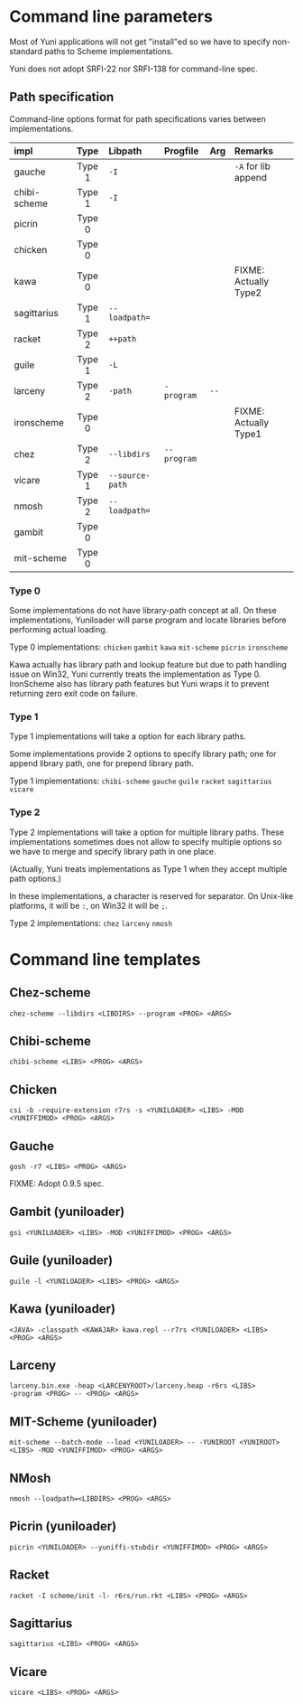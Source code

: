 Command line parameters
=======================

Most of Yuni applications will not get "install"ed so we have to specify non-standard paths to Scheme implementations.

Yuni does not adopt SRFI-22 nor SRFI-138 for command-line spec.

Path specification
------------------

Command-line options format for path specifications varies between implementations.

|impl        |Type  |Libpath        |Progfile   |Arg |Remarks            |
|:-----------|:----:|:--------------|:----------|:---|:------------------|
|gauche      |Type 1|`-I`           |           |    |`-A` for lib append|
|chibi-scheme|Type 1|`-I`           |           |    |                   |
|picrin      |Type 0|               |           |    |                   |
|chicken     |Type 0|               |           |    |                   |
|kawa        |Type 0|               |           |    |FIXME: Actually Type2|
|sagittarius |Type 1|`--loadpath=`  |           |    |                   |
|racket      |Type 2|`++path`       |           |    |                   |
|guile       |Type 1|`-L`           |           |    |                   |
|larceny     |Type 2|`-path`        |`-program` |`--`|                   |
|ironscheme  |Type 0|               |           |    |FIXME: Actually Type1|
|chez        |Type 2|`--libdirs`    |`--program`|    |                   |
|vicare      |Type 1|`--source-path`|           |    |                   |
|nmosh       |Type 2|`--loadpath=`  |           |    |                   |
|gambit      |Type 0|               |           |    |                   |
|mit-scheme  |Type 0|               |           |    |                   |

### Type 0

Some implementations do not have library-path concept at all. On these implementations, Yuniloader will parse program and locate libraries before performing actual loading.

Type 0 implementations: `chicken` `gambit` `kawa` `mit-scheme` `picrin` `ironscheme`

Kawa actually has library path and lookup feature but due to path handling issue on Win32, Yuni currently treats the implementation as Type 0. IronScheme also has library path features but Yuni wraps it to prevent returning zero exit code on failure.

### Type 1

Type 1 implementations will take a option for each library paths.

Some implementations provide 2 options to specify library path; one for append library path, one for prepend library path.

Type 1 implementations: `chibi-scheme` `gauche` `guile` `racket` `sagittarius` `vicare`

### Type 2

Type 2 implementations will take a option for multiple library paths. These implementations sometimes does not allow to specify multiple options so we have to merge and specify library path in one place.

(Actually, Yuni treats implementations as Type 1 when they accept multiple path options.)

In these implementations, a character is reserved for separator. On Unix-like platforms, it will be `:`, on Win32 it will be `;`. 

Type 2 implementations: `chez` `larceny` `nmosh`


Command line templates
======================

## Chez-scheme

```
chez-scheme --libdirs <LIBDIRS> --program <PROG> <ARGS>
```

## Chibi-scheme

```
chibi-scheme <LIBS> <PROG> <ARGS>
```

## Chicken

```
csi -b -require-extension r7rs -s <YUNILOADER> <LIBS> -MOD <YUNIFFIMOD> <PROG> <ARGS>
```

## Gauche

```
gosh -r7 <LIBS> <PROG> <ARGS>
```

FIXME: Adopt 0.9.5 spec.

## Gambit (yuniloader)

```
gsi <YUNILOADER> <LIBS> -MOD <YUNIFFIMOD> <PROG> <ARGS>
```

## Guile (yuniloader)

```
guile -l <YUNILOADER> <LIBS> <PROG> <ARGS>
```

## Kawa (yuniloader)

```
<JAVA> -classpath <KAWAJAR> kawa.repl --r7rs <YUNILOADER> <LIBS> <PROG> <ARGS>
```

## Larceny

```
larceny.bin.exe -heap <LARCENYROOT>/larceny.heap -r6rs <LIBS>
-program <PROG> -- <PROG> <ARGS>
```

## MIT-Scheme (yuniloader)

```
mit-scheme --batch-mode --load <YUNILOADER> -- -YUNIROOT <YUNIROOT>
<LIBS> -MOD <YUNIFFIMOD> <PROG> <ARGS>
```

## NMosh

```
nmosh --loadpath=<LIBDIRS> <PROG> <ARGS>
```

## Picrin (yuniloader)

```
picrin <YUNILOADER> --yuniffi-stubdir <YUNIFFIMOD> <PROG> <ARGS>
```

## Racket

```
racket -I scheme/init -l- r6rs/run.rkt <LIBS> <PROG> <ARGS>
```

## Sagittarius

```
sagittarius <LIBS> <PROG> <ARGS>
```

## Vicare

```
vicare <LIBS> <PROG> <ARGS>
```
